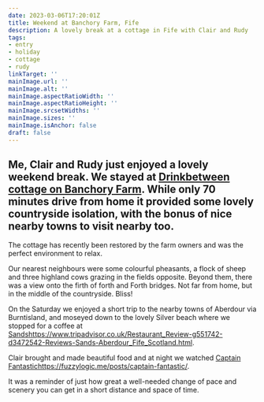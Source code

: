 ```yaml
---
date: 2023-03-06T17:20:01Z
title: Weekend at Banchory Farm, Fife
description: A lovely break at a cottage in Fife with Clair and Rudy
tags:
- entry
- holiday
- cottage
- rudy
linkTarget: ''
mainImage.url: ''
mainImage.alt: ''
mainImage.aspectRatioWidth: ''
mainImage.aspectRatioHeight: ''
mainImage.srcsetWidths: ''
mainImage.sizes: ''
mainImage.isAnchor: false
draft: false
---
```

Me, Clair and Rudy just enjoyed a lovely weekend break. We stayed at [Drinkbetween cottage on Banchory Farm](https://www.banchoryfarm.co.uk/general-5). While only 70 minutes drive from home it provided some lovely countryside isolation, with the bonus of nice nearby towns to visit nearby too.
---

The cottage has recently been restored by the farm owners and was the perfect environment to relax. 

Our nearest neighbours were some colourful pheasants, a flock of sheep and three highland cows grazing in the fields opposite. Beyond them, there was a view onto the firth of forth and Forth bridges. Not far from home, but in the middle of the countryside. Bliss!

On the Saturday we enjoyed a short trip to the nearby towns of Aberdour via Burntisland, and moseyed down to the lovely Silver beach where we stopped for a coffee at [Sands](https://www.tripadvisor.co.uk/Restaurant_Review-g551742-d3472542-Reviews-Sands-Aberdour_Fife_Scotland.html)https://www.tripadvisor.co.uk/Restaurant_Review-g551742-d3472542-Reviews-Sands-Aberdour_Fife_Scotland.html.

Clair brought and made beautiful food and at night we watched [Captain Fantastic](https://fuzzylogic.me/posts/captain-fantastic/)https://fuzzylogic.me/posts/captain-fantastic/.

It was a reminder of just how great a well-needed change of pace and scenery you can get in a short distance and space of time.

